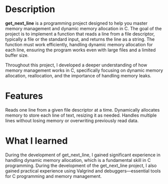 # Description
**get_next_line** is a programming project designed to help you master memory management and dynamic memory allocation in C. The goal of the project is to implement a function that reads a line from a file descriptor, typically a file or the standard input, and returns the line as a string. The function must work efficiently, handling dynamic memory allocation for each line, ensuring the program works even with large files and a limited buffer size.

Throughout this project, I developed a deeper understanding of how memory management works in C, specifically focusing on dynamic memory allocation, reallocation, and the importance of handling memory leaks.

# Features
Reads one line from a given file descriptor at a time.
Dynamically allocates memory to store each line of text, resizing it as needed.
Handles multiple lines without losing memory or overwriting previously read data.

# What I learned

During the development of get_next_line, I gained significant experience in handling dynamic memory allocation, which is a fundamental skill in C programming. During the development of the get_next_line project, I also gained practical experience using Valgrind and debuggers—essential tools for C programming and memory management.
